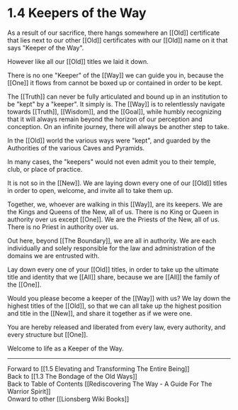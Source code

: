 # 1.4 Keepers of the Way

As a result of our sacrifice, there hangs somewhere an [[Old]] certificate that lies next to our other [[Old]] certificates with our [[Old]] name on it that says "Keeper of the Way".  

However like all our [[Old]] titles we laid it down. 

There is no one "Keeper" of the [[Way]] we can guide you in, because the [[One]] it flows from cannot be boxed up or contained in order to be kept. 

The [[Truth]] can never be fully articulated and bound up in an institution to be "kept" by a "keeper". It simply is. The [[Way]] is to relentlessly navigate towards [[Truth]], [[Wisdom]], and the [[Goal]], while humbly recognizing that it will always remain beyond the horizon of our perception and conception. On an infinite journey, there will always be another step to take. 

In the [[Old]] world the various ways were "kept", and guarded by the Authorities of the various Caves and Pyramids. 

In many cases, the "keepers" would not even admit you to their temple, club, or place of practice. 

It is not so in the [[New]]. We are laying down every one of our [[Old]] titles in order to open, welcome, and invite all to take them up. 

Together, we, whoever are walking in this [[Way]], are its keepers. We are the Kings and Queens of the New, all of us. There is no King or Queen in authority over us except [[One]]. We are the Priests of the New, all of us. There is no Priest in authority over us. 

Out here, beyond [[The Boundary]], we are all in authority. We are each individually and solely responsible for the law and administration of the domains we are entrusted with. 

Lay down every one of your [[Old]] titles, in order to take up the ultimate title and identity that we [[All]] share, because we are [[All]] the family of the [[One]]. 

Would you please become a keeper of the [[Way]] with us? We lay down the highest titles of the [[Old]], so that we can all take up the highest position and title in the [[New]], and share it together as if we were one. 

You are hereby released and liberated from every law, every authority, and every structure but [[One]]. 

Welcome to life as a Keeper of the Way. 

____
Forward to [[1.5 Elevating and Transforming The Entire Being]]  
Back to [[1.3 The Bondage of the Old Ways]]  
Back to Table of Contents [[Rediscovering The Way - A Guide For The Warrior Spirit]]  
Onward to other [[Lionsberg Wiki Books]]  

